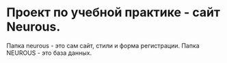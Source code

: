 # Проект по учебной практике - сайт Neurous.
Папка neurous - это сам сайт, стили и форма регистрации.
Папка NEUROUS - это база данных.
